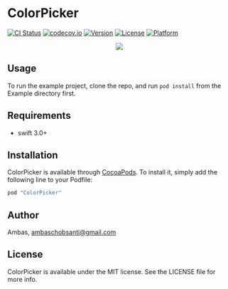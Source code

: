 # ColorPicker

[![CI Status](http://img.shields.io/travis/ambas/ColorPicker.svg?style=flat)](https://travis-ci.org/ambas/ColorPicker)
[![codecov.io](https://codecov.io/github/ambas/ColorPicker/coverage.svg?branch=master)](https://codecov.io/github/ambas/ColorPicker)
[![Version](https://img.shields.io/cocoapods/v/ColorPicker.svg?style=flat)](http://cocoapods.org/pods/ColorPicker)
[![License](https://img.shields.io/cocoapods/l/ColorPicker.svg?style=flat)](http://cocoapods.org/pods/ColorPicker)
[![Platform](https://img.shields.io/cocoapods/p/ColorPicker.svg?style=flat)](http://cocoapods.org/pods/ColorPicker)

<p align="center"><img src="https://github.com/ambas/ColorPicker/blob/master/sample.gif"/></p>

## Usage
To run the example project, clone the repo, and run `pod install` from the Example directory first.

## Requirements
- swift 3.0+

## Installation

ColorPicker is available through [CocoaPods](http://cocoapods.org). To install
it, simply add the following line to your Podfile:

```ruby
pod "ColorPicker"
```

## Author

Ambas, ambaschobsanti@gmail.com

## License

ColorPicker is available under the MIT license. See the LICENSE file for more info.
